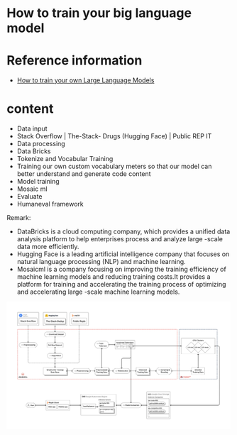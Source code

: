 # How to train your big language model

# Reference information

* [How to train your own Large Language Models](https://blog.replit.com/llm-training)

# content

* Data input
* Stack Overflow | The-Stack- Drugs (Hugging Face) | Public REP IT
* Data processing
* Data Bricks
* Tokenize and Vocabular Training
* Training our own custom vocabulary meters so that our model can better understand and generate code content
* Model training
* Mosaic ml
* Evaluate
* Humaneval framework
        
Remark:
* DataBricks is a cloud computing company, which provides a unified data analysis platform to help enterprises process and analyze large -scale data more efficiently.
* Hugging Face is a leading artificial intelligence company that focuses on natural language processing (NLP) and machine learning.
* Mosaicml is a company focusing on improving the training efficiency of machine learning models and reducing training costs.It provides a platform for training and accelerating the training process of optimizing and accelerating large -scale machine learning models.

![](./images/train_own_models/train_llm.png)